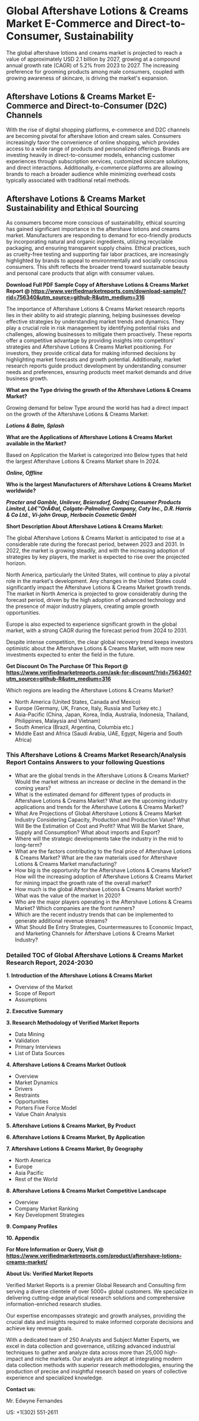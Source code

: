 <h1>Global Aftershave Lotions & Creams Market E-Commerce and Direct-to-Consumer, Sustainability</h1><p class=""><p>The global aftershave lotions and creams market is projected to reach a value of approximately USD 2.1 billion by 2027, growing at a compound annual growth rate (CAGR) of 5.2% from 2023 to 2027. The increasing preference for grooming products among male consumers, coupled with growing awareness of skincare, is driving the market's expansion.</p><h2>Aftershave Lotions & Creams Market E-Commerce and Direct-to-Consumer (D2C) Channels</h2><p>With the rise of digital shopping platforms, e-commerce and D2C channels are becoming pivotal for aftershave lotion and cream sales. Consumers increasingly favor the convenience of online shopping, which provides access to a wide range of products and personalized offerings. Brands are investing heavily in direct-to-consumer models, enhancing customer experiences through subscription services, customized skincare solutions, and direct interactions. Additionally, e-commerce platforms are allowing brands to reach a broader audience while minimizing overhead costs typically associated with traditional retail methods.</p><h2>Aftershave Lotions & Creams Market Sustainability and Ethical Sourcing</h2><p>As consumers become more conscious of sustainability, ethical sourcing has gained significant importance in the aftershave lotions and creams market. Manufacturers are responding to demand for eco-friendly products by incorporating natural and organic ingredients, utilizing recyclable packaging, and ensuring transparent supply chains. Ethical practices, such as cruelty-free testing and supporting fair labor practices, are increasingly highlighted by brands to appeal to environmentally and socially conscious consumers. This shift reflects the broader trend toward sustainable beauty and personal care products that align with consumer values.</p></p><p class=""><strong>Download Full PDF Sample Copy of Aftershave Lotions & Creams Market Report @ <a href="https://www.verifiedmarketreports.com/download-sample/?rid=756340&utm_source=github-R&utm_medium=316" target="_blank">https://www.verifiedmarketreports.com/download-sample/?rid=756340&utm_source=github-R&utm_medium=316</a></strong></p><p>The importance of&nbsp;Aftershave Lotions & Creams Market research reports lies in their ability to aid strategic planning, helping businesses develop effective strategies by understanding market trends and dynamics. They play a crucial role in risk management by identifying potential risks and challenges, allowing businesses to mitigate them proactively. These reports offer a competitive advantage by providing insights into competitors' strategies and Aftershave Lotions & Creams Market positioning. For investors, they provide critical data for making informed decisions by highlighting market forecasts and growth potential. Additionally, market research reports guide product development by understanding consumer needs and preferences, ensuring products meet market demands and drive business growth.</p><p><strong>What are the&nbsp;Type driving the growth of the Aftershave Lotions & Creams Market?</strong></p><p id="" class="">Growing demand for below Type around the world has had a direct impact on the growth of the Aftershave Lotions & Creams Market:</p><p class=""><em><strong>Lotions & Balm, Splash</strong></em></p><p class=""><strong>What are the&nbsp;Applications&nbsp;of Aftershave Lotions & Creams Market available in the Market?</strong></p><p id="" class="">Based on Application the Market is categorized into Below types that held the largest Aftershave Lotions & Creams Market share In 2024.</p><p class=""><em><strong>Online, Offline</strong></em></p><p class=""><strong>Who is the largest Manufacturers of Aftershave Lotions & Creams Market worldwide?</strong></p><p><em><strong>Procter and Gamble, Unilever, Beiersdorf, Godrej Consumer Products Limited, Lâ€™OrÃ©al, Colgate-Palmolive Company, Coty Inc., D.R. Harris & Co Ltd., Vi-john Group, Herbacin Cosmetic GmbH</strong></em></p><p id="" class=""><strong>Short Description About Aftershave Lotions & Creams Market:</strong></p><p>The global Aftershave Lotions & Creams Market is anticipated to rise at a considerable rate during the forecast period, between 2023 and 2031. In 2022, the market is growing steadily, and with the increasing adoption of strategies by key players, the market is expected to rise over the projected horizon.</p><p>North America, particularly the United States, will continue to play a pivotal role in the market's development. Any changes in the United States could significantly impact the Aftershave Lotions & Creams Market growth trends. The market in North America is projected to grow considerably during the forecast period, driven by the high adoption of advanced technology and the presence of major industry players, creating ample growth opportunities.</p><p>Europe is also expected to experience significant growth in the global market, with a strong CAGR during the forecast period from 2024 to 2031.</p><p>Despite intense competition, the clear global recovery trend keeps investors optimistic about the Aftershave Lotions & Creams Market, with more new investments expected to enter the field in the future.</p><p id="" class=""><strong>Get Discount On The Purchase Of This Report @ <a href="https://www.verifiedmarketreports.com/ask-for-discount/?rid=756340?utm_source=github-R&utm_medium=316" target="_blank">https://www.verifiedmarketreports.com/ask-for-discount/?rid=756340?utm_source=github-R&utm_medium=316</a></strong></p><p class="">Which regions are leading the Aftershave Lotions & Creams Market?</p><ul><li>North America (United States, Canada and Mexico)</li><li>Europe (Germany, UK, France, Italy, Russia and Turkey etc.)</li><li>Asia-Pacific (China, Japan, Korea, India, Australia, Indonesia, Thailand, Philippines, Malaysia and Vietnam)</li><li>South America (Brazil, Argentina, Columbia etc.)</li><li>Middle East and Africa (Saudi Arabia, UAE, Egypt, Nigeria and South Africa)</li></ul><h3 id="" class="">This Aftershave Lotions & Creams Market Research/Analysis Report Contains Answers to your following Questions</h3><ul><li>What are the global trends in the Aftershave Lotions & Creams Market? Would the market witness an increase or decline in the demand in the coming years?</li><li>What is the estimated demand for different types of products in Aftershave Lotions & Creams Market? What are the upcoming industry applications and trends for the Aftershave Lotions & Creams Market?</li><li>What Are Projections of Global Aftershave Lotions & Creams Market Industry Considering Capacity, Production and Production Value? What Will Be the Estimation of Cost and Profit? What Will Be Market Share, Supply and Consumption? What about imports and Export?</li><li>Where will the strategic developments take the industry in the mid to long-term?</li><li>What are the factors contributing to the final price of Aftershave Lotions & Creams Market? What are the raw materials used for Aftershave Lotions & Creams Market manufacturing?</li><li>How big is the opportunity for the Aftershave Lotions & Creams Market? How will the increasing adoption of Aftershave Lotions & Creams Market for mining impact the growth rate of the overall market?</li><li>How much is the global Aftershave Lotions & Creams Market worth? What was the value of the market In 2020?</li><li>Who are the major players operating in the Aftershave Lotions & Creams Market? Which companies are the front runners?</li><li>Which are the recent industry trends that can be implemented to generate additional revenue streams?</li><li>What Should Be Entry Strategies, Countermeasures to Economic Impact, and Marketing Channels for Aftershave Lotions & Creams Market Industry?</li></ul><h3 id="" class="">Detailed TOC of Global Aftershave Lotions & Creams Market Research Report, 2024-2030</h3><p id="" class=""><strong>1. Introduction of the Aftershave Lotions & Creams Market</strong></p><ul><li>Overview of the Market</li><li>Scope of Report</li><li>Assumptions</li></ul><p id="" class=""><strong>2. Executive Summary</strong></p><p id="" class=""><strong>3. Research Methodology of Verified Market Reports</strong></p><ul><li>Data Mining</li><li>Validation</li><li>Primary Interviews</li><li>List of Data Sources</li></ul><p id="" class=""><strong>4. Aftershave Lotions & Creams Market Outlook</strong></p><ul><li>Overview</li><li>Market Dynamics</li><li>Drivers</li><li>Restraints</li><li>Opportunities</li><li>Porters Five Force Model</li><li>Value Chain Analysis</li></ul><p id="" class=""><strong>5. Aftershave Lotions & Creams Market, By Product</strong></p><p id="" class=""><strong>6. Aftershave Lotions & Creams Market, By Application</strong></p><p id="" class=""><strong>7. Aftershave Lotions & Creams Market, By Geography</strong></p><ul><li>North America</li><li>Europe</li><li>Asia Pacific</li><li>Rest of the World</li></ul><p id="" class=""><strong>8. Aftershave Lotions & Creams Market Competitive Landscape</strong></p><ul><li>Overview</li><li>Company Market Ranking</li><li>Key Development Strategies</li></ul><p id="" class=""><strong>9. Company Profiles</strong></p><p id="" class=""><strong>10. Appendix</strong></p><p id="" class=""><strong>For More Information or Query, Visit @ <a href="https://www.verifiedmarketreports.com/product/aftershave-lotions-creams-market/" target="_blank">https://www.verifiedmarketreports.com/product/aftershave-lotions-creams-market/</a></strong></p><p id="" class=""><strong>About Us: Verified Market Reports</strong></p><p id="" class="">Verified Market Reports is a premier Global Research and Consulting firm serving a diverse clientele of over 5000+ global customers. We specialize in delivering cutting-edge analytical research solutions and comprehensive information-enriched research studies.</p><p id="" class="">Our expertise encompasses strategic and growth analyses, providing the crucial data and insights required to make informed corporate decisions and achieve key revenue goals.</p><p id="" class="">With a dedicated team of 250 Analysts and Subject Matter Experts, we excel in data collection and governance, utilizing advanced industrial techniques to gather and analyze data across more than 25,000 high-impact and niche markets. Our analysts are adept at integrating modern data collection methods with superior research methodologies, ensuring the production of precise and insightful research based on years of collective experience and specialized knowledge.</p><p id="" class=""><strong>Contact us:</strong></p><p id="" class="">Mr. Edwyne Fernandes</p><p id="" class="">US: +1(302) 551-2611</p>
